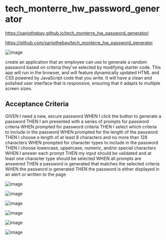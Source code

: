 # tech_monterre_hw_password_generator

https://sanjothebay.github.io/tech_monterre_hw_password_generator/

https://github.com/sanjothebay/tech_monterre_hw_password_generator


![image](https://user-images.githubusercontent.com/67298961/96298870-c77a1d00-0fb8-11eb-834e-912aa295f9db.png)


create an application that an employee can use to generate a random password based on criteria they’ve selected by modifying starter code. This app will run in the browser, and 
will feature dynamically updated HTML and CSS powered by JavaScript code that you write. It will have a clean and polished user interface that is responsive, ensuring that it 
adapts to multiple screen sizes.


## Acceptance Criteria

GIVEN I need a new, secure password
WHEN I click the button to generate a password
THEN I am presented with a series of prompts for password criteria
WHEN prompted for password criteria
THEN I select which criteria to include in the password
WHEN prompted for the length of the password
THEN I choose a length of at least 8 characters and no more than 128 characters
WHEN prompted for character types to include in the password
THEN I choose lowercase, uppercase, numeric, and/or special characters
WHEN I answer each prompt
THEN my input should be validated and at least one character type should be selected
WHEN all prompts are answered
THEN a password is generated that matches the selected criteria
WHEN the password is generated
THEN the password is either displayed in an alert or written to the page

![image](https://user-images.githubusercontent.com/67298961/96301104-4fadf180-0fbc-11eb-8d70-0d50ca868523.png)

![image](https://user-images.githubusercontent.com/67298961/96301378-b9c69680-0fbc-11eb-9465-7e0c91a7ef1d.png)

![image](https://user-images.githubusercontent.com/67298961/96301538-f6928d80-0fbc-11eb-9395-8c3303109aac.png)

![image](https://user-images.githubusercontent.com/67298961/96301441-d236b100-0fbc-11eb-8de7-a1546a5ea3e0.png)

![image](https://user-images.githubusercontent.com/67298961/96301595-0ad68a80-0fbd-11eb-9e70-586a6143703e.png)

![image](https://user-images.githubusercontent.com/67298961/96301667-1f1a8780-0fbd-11eb-96c9-dcea25e6bb33.png)









